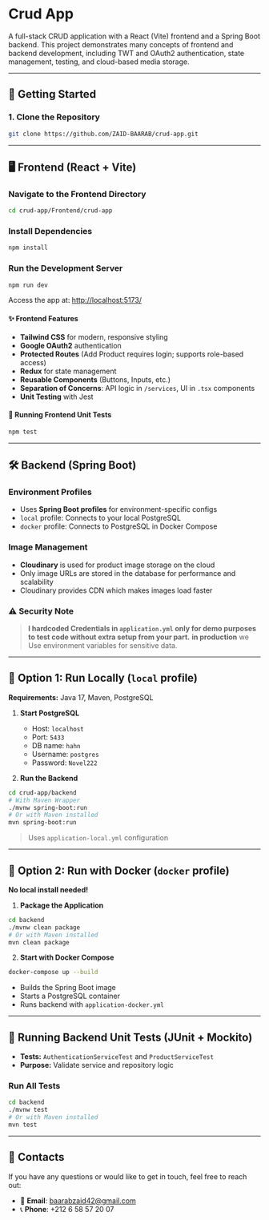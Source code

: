 # Crud App

A full-stack CRUD application with a React (Vite) frontend and a Spring Boot backend. This project demonstrates many concepts of frontend and backend development, including TWT and OAuth2 authentication, state management, testing, and cloud-based media storage.

---

## 🚀 Getting Started

### 1. Clone the Repository
```bash
git clone https://github.com/ZAID-BAARAB/crud-app.git
```

---

## 🖥️ Frontend (React + Vite)

### Navigate to the Frontend Directory
```bash
cd crud-app/Frontend/crud-app

```

### Install Dependencies
```bash
npm install
```

### Run the Development Server
```bash
npm run dev
```

Access the app at: [http://localhost:5173/](http://localhost:5173/)

#### ✨ Frontend Features
- **Tailwind CSS** for modern, responsive styling
- **Google OAuth2** authentication
- **Protected Routes** (Add Product requires login; supports role-based access)
- **Redux** for state management
- **Reusable Components** (Buttons, Inputs, etc.)
- **Separation of Concerns**: API logic in `/services`, UI in `.tsx` components
- **Unit Testing** with Jest

#### 🧪 Running Frontend Unit Tests
```bash
npm test
```

---

## 🛠️ Backend (Spring Boot)

### Environment Profiles
- Uses **Spring Boot profiles** for environment-specific configs
- `local` profile: Connects to your local PostgreSQL
- `docker` profile: Connects to PostgreSQL in Docker Compose

### Image Management
- **Cloudinary** is used for product image storage on the cloud
- Only image URLs are stored in the database for performance and scalability
- Cloudinary provides CDN which makes images load faster

### ⚠️ Security Note
> **I hardcoded Credentials   in `application.yml` only for demo purposes to test code without extra setup from your part.**
> **in production** we Use environment variables for sensitive data.

---

## 🔹 Option 1: Run Locally (`local` profile)
**Requirements:** Java 17, Maven, PostgreSQL

1. **Start PostgreSQL**
   - Host: `localhost`
   - Port: `5433`
   - DB name: `hahn`
   - Username: `postgres`
   - Password: `Novel222`

2. **Run the Backend**
```bash
cd crud-app/backend
# With Maven Wrapper
./mvnw spring-boot:run
# Or with Maven installed
mvn spring-boot:run
```
> Uses `application-local.yml` configuration

---

## 🔹 Option 2: Run with Docker (`docker` profile)
**No local install needed!**

1. **Package the Application**
```bash
cd backend
./mvnw clean package
# Or with Maven installed
mvn clean package
```
2. **Start with Docker Compose**
```bash
docker-compose up --build
```
- Builds the Spring Boot image
- Starts a PostgreSQL container
- Runs backend with `application-docker.yml`

---

## 🧪 Running Backend Unit Tests (JUnit + Mockito)

- **Tests:** `AuthenticationServiceTest` and `ProductServiceTest` 
- **Purpose:** Validate service and repository logic

### Run All Tests
```bash
cd backend
./mvnw test
# Or with Maven installed
mvn test
```

---

## 📄 Contacts

If you have any questions or would like to get in touch, feel free to reach out:

- 📧 **Email**: [baarabzaid42@gmail.com](mailto:baarabzaid42@gmail.com)  
- 📞 **Phone**: +212 6 58 57 20 07
